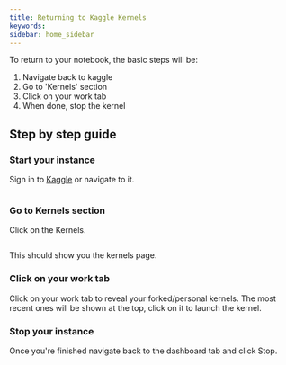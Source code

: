 ```yaml
---
title: Returning to Kaggle Kernels
keywords:
sidebar: home_sidebar
---
```


To return to your notebook, the basic steps will be:

1.  Navigate back to kaggle 
2.  Go to 'Kernels' section
3.  Click on your work tab
4.  When done, stop the kernel

## Step by step guide

### Start your instance

Sign in to [Kaggle](https://www.kaggle.com/) or navigate to it.

<img alt="" src="/images/kaggle/homepage.png" class="screenshot">

### Go to Kernels section

Click on the Kernels.

<img alt="" src="/images/kaggle/your_work.png" class="screenshot">

This should show you the kernels page.

### Click on your work tab

Click on your work tab to reveal your forked/personal kernels. 
The most recent ones will be shown at the top, click on it to launch the kernel.

### Stop your instance

Once you're finished navigate back to the dashboard tab and click Stop.

<img alt="" src="/images/kaggle/stop.png" class="screenshot">




